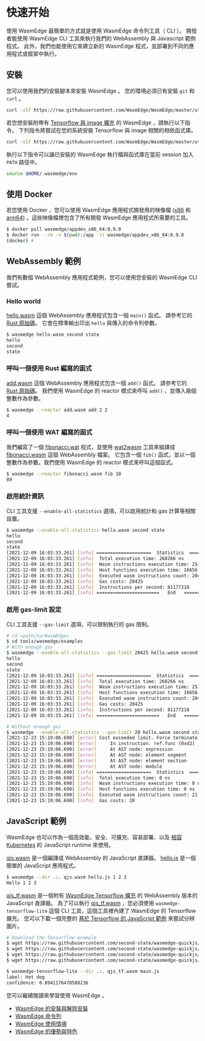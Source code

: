 # 快速开始

使用 WasmEdge 最簡單的方式就是使用 WasmEdge 命令列工具（ CLI ）。
開發者能使用 WasmEdge CLI 工具來執行我們的 WebAssembly 與 Javascript 範例程式。
此外，我們也能使用它來建立新的 WasmEdge 程式，並部署到不同的應用程式或框架中執行。

## 安裝

您可以使用我們的安裝腳本來安裝 WasmEdge 。
您的環境必須已有安裝 `git` 和 `curl` 。

```bash
curl -sSf https://raw.githubusercontent.com/WasmEdge/WasmEdge/master/utils/install.sh | bash
```

若您想安裝附帶有 [Tensorflow 與 image 擴充](https://www.secondstate.io/articles/wasi-tensorflow/) 的 WasmEdge ，請執行以下指令。
下列指令將嘗試在您的系統安裝 Tensorflow 與 image 相關的相依函式庫。

```bash
curl -sSf https://raw.githubusercontent.com/WasmEdge/WasmEdge/master/utils/install.sh | bash -s -- -e all
```

執行以下指令可以讓已安裝的 WasmEdge 執行檔與函式庫在當前 session 加入 `PATH` 路徑中。

```bash
source $HOME/.wasmedge/env
```

## 使用 Docker

若您使用 Docker ，您可以使用 WasmEdge 應用程式開發用的映像檔 ([x86](https://hub.docker.com/repository/docker/wasmedge/appdev_x86_64) 和 [arm64](https://hub.docker.com/repository/docker/wasmedge/appdev_aarch64)) 。這些映像檔裡包含了所有開發 WasmEdge 應用程式所需要的工具。

```bash
$ docker pull wasmedge/appdev_x86_64:0.9.0
$ docker run --rm -v $(pwd):/app -it wasmedge/appdev_x86_64:0.9.0
(docker) #
```

## WebAssembly 範例

我們有數個 WebAssembly 應用程式範例，您可以使用您安裝的 WasmEdge CLI 嘗試。

### Hello world

[hello.wasm](https://github.com/WasmEdge/WasmEdge/raw/master/tools/wasmedge/examples/hello.wasm) 這個 WebAssembly 應用程式包含一個 `main()` 函式。
請參考它的 [Rust 原始碼](https://github.com/second-state/wasm-learning/tree/master/cli/hello)。
它會在標準輸出印出 `hello` 與傳入的命令列參數。

```bash
$ wasmedge hello.wasm second state
hello
second
state
```

### 呼叫一個使用 Rust 編寫的函式

[add.wasm](https://github.com/WasmEdge/WasmEdge/raw/master/tools/wasmedge/examples/add.wasm) 這個 WebAssembly 應用程式包含一個 `add()` 函式。
請參考它的 [Rust 原始碼](https://github.com/second-state/wasm-learning/tree/master/cli/add)。
我們使用 WasmEdge 的 reactor 模式來呼叫 `add()` ，並傳入兩個整數作為參數。

```bash
$ wasmedge --reactor add.wasm add 2 2
4
```

### 呼叫一個使用 WAT 編寫的函式

我們編寫了一個 [fibonacci.wat](https://github.com/WasmEdge/WasmEdge/raw/master/tools/wasmedge/examples/fibonacci.wat) 程式，並使用 [wat2wasm](https://github.com/WebAssembly/wabt) 工具來組譯成 [fibonacci.wasm](https://github.com/WasmEdge/WasmEdge/raw/master/tools/wasmedge/examples/fibonacci.wasm) 這個 WebAssembly 檔案。
它包含一個 `fib()` 函式，並以一個整數作為參數。我們使用 WasmEdge 的 reactor 模式來呼叫這個函式。

```bash
$ wasmedge --reactor fibonacci.wasm fib 10
89
```

### 啟用統計資訊

CLI 工具支援 `--enable-all-statistics` 選項，可以啟用統計和 gas 計算等相關設置。

```bash
$ wasmedge --enable-all-statistics hello.wasm second state
hello
second
state
[2021-12-09 16:03:33.261] [info] ====================  Statistics  ====================
[2021-12-09 16:03:33.261] [info]  Total execution time: 268266 ns
[2021-12-09 16:03:33.261] [info]  Wasm instructions execution time: 251610 ns
[2021-12-09 16:03:33.261] [info]  Host functions execution time: 16656 ns
[2021-12-09 16:03:33.261] [info]  Executed wasm instructions count: 20425
[2021-12-09 16:03:33.261] [info]  Gas costs: 20425
[2021-12-09 16:03:33.261] [info]  Instructions per second: 81177218
[2021-12-09 16:03:33.261] [info] =======================   End   ======================
```

### 啟用 gas-limit 設定

CLI 工具支援 `--gas-limit` 選項，可以限制執行的 gas 限制。

```bash
# cd <path/to/WasmEdge>
$ cd tools/wasmedge/examples
# With enough gas
$ wasmedge --enable-all-statistics --gas-limit 20425 hello.wasm second state
hello
second
state
[2021-12-09 16:03:33.261] [info] ====================  Statistics  ====================
[2021-12-09 16:03:33.261] [info]  Total execution time: 268266 ns
[2021-12-09 16:03:33.261] [info]  Wasm instructions execution time: 251610 ns
[2021-12-09 16:03:33.261] [info]  Host functions execution time: 16656 ns
[2021-12-09 16:03:33.261] [info]  Executed wasm instructions count: 20425
[2021-12-09 16:03:33.261] [info]  Gas costs: 20425
[2021-12-09 16:03:33.261] [info]  Instructions per second: 81177218
[2021-12-09 16:03:33.261] [info] =======================   End   ======================

# Without enough gas
$ wasmedge --enable-all-statistics --gas-limit 20 hello.wasm second state
[2021-12-23 15:19:06.690] [error] Cost exceeded limit. Force terminate the execution.
[2021-12-23 15:19:06.690] [error]     In instruction: ref.func (0xd2) , Bytecode offset: 0x00000000
[2021-12-23 15:19:06.690] [error]     At AST node: expression
[2021-12-23 15:19:06.690] [error]     At AST node: element segment
[2021-12-23 15:19:06.690] [error]     At AST node: element section
[2021-12-23 15:19:06.690] [error]     At AST node: module
[2021-12-23 15:19:06.690] [info] ====================  Statistics  ====================
[2021-12-23 15:19:06.690] [info]  Total execution time: 0 ns
[2021-12-23 15:19:06.690] [info]  Wasm instructions execution time: 0 ns
[2021-12-23 15:19:06.690] [info]  Host functions execution time: 0 ns
[2021-12-23 15:19:06.690] [info]  Executed wasm instructions count: 21
[2021-12-23 15:19:06.690] [info]  Gas costs: 20
```

## JavaScript 範例

WasmEdge 也可以作為一個高效能、安全、可擴充、容易部署、以及 [相容 Kubernetes](https://github.com/second-state/wasmedge-containers-examples) 的 JavaScript runtime 來使用。

[qjs.wasm](https://github.com/WasmEdge/WasmEdge/raw/master/tools/wasmedge/examples/js/qjs.wasm) 是一個編譯成 WebAssembly 的 JavaScript 直譯器。
[hello.js](https://github.com/WasmEdge/WasmEdge/raw/master/tools/wasmedge/examples/js/hello.js) 是一個簡單的 JavaScript 應用程式。

```bash
$ wasmedge --dir .:. qjs.wasm hello.js 1 2 3
Hello 1 2 3
```

[qjs_tf.wasm](https://github.com/WasmEdge/WasmEdge/raw/master/tools/wasmedge/examples/js/qjs_tf.wasm) 是一個附有 [WasmEdge Tensorflow 擴充](https://www.secondstate.io/articles/wasi-tensorflow/) 的 WebAssembly 版本的 JavaScript 直譯器。
為了可以執行 [qjs_tf.wasm](https://github.com/WasmEdge/WasmEdge/raw/master/tools/wasmedge/examples/js/qjs_tf.wasm) ，您必須使用 `wasmedge-tensorflow-lite` 這個 CLI 工具，這個工具裡內建了 WasmEdge 的 Tensorflow 擴充。
您可以下載一個完整的 [基於 Tensorflow 的 JavaScript 範例](https://github.com/second-state/wasmedge-quickjs/tree/main/example_js/tensorflow_lite_demo) 來嘗試分辨圖片。

```bash
# Download the Tensorflow example
$ wget https://raw.githubusercontent.com/second-state/wasmedge-quickjs/main/example_js/tensorflow_lite_demo/aiy_food_V1_labelmap.txt
$ wget https://raw.githubusercontent.com/second-state/wasmedge-quickjs/main/example_js/tensorflow_lite_demo/food.jpg
$ wget https://raw.githubusercontent.com/second-state/wasmedge-quickjs/main/example_js/tensorflow_lite_demo/lite-model_aiy_vision_classifier_food_V1_1.tflite
$ wget https://raw.githubusercontent.com/second-state/wasmedge-quickjs/main/example_js/tensorflow_lite_demo/main.js

$ wasmedge-tensorflow-lite --dir .:. qjs_tf.wasm main.js
label: Hot dog
confidence: 0.8941176470588236
```

您可以繼續閱讀來學習使用 WasmEdge 。

- [WasmEdge 的安裝與解除安裝](start/install.md)
- [WasmEdge 命令列](start/cli.md)
- [WasmEdge 使用情境](intro/use.md)
- [WasmEdge 的優勢與特色](intro/features.md)
